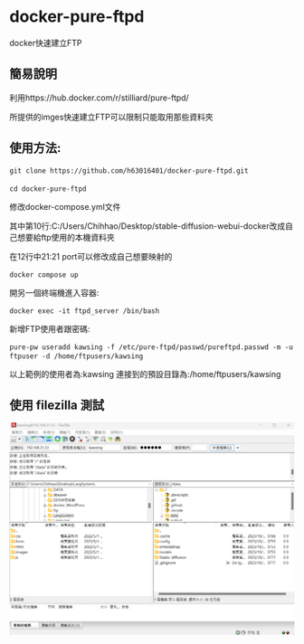 # docker-pure-ftpd
docker快速建立FTP

## 簡易說明

利用https://hub.docker.com/r/stilliard/pure-ftpd/

所提供的imges快速建立FTP可以限制只能取用那些資料夾

## 使用方法:

    git clone https://github.com/h63016401/docker-pure-ftpd.git

    cd docker-pure-ftpd

修改docker-compose.yml文件

其中第10行:C:/Users/Chihhao/Desktop/stable-diffusion-webui-docker改成自己想要給ftp使用的本機資料夾

在12行中21:21 port可以修改成自己想要映射的

    docker compose up

開另一個終端機進入容器:

    docker exec -it ftpd_server /bin/bash

新增FTP使用者跟密碼:

    pure-pw useradd kawsing -f /etc/pure-ftpd/passwd/pureftpd.passwd -m -u ftpuser -d /home/ftpusers/kawsing

以上範例的使用者為:kawsing
連接到的預設目錄為:/home/ftpusers/kawsing

## 使用 filezilla 測試

![Alt text](test.png)


